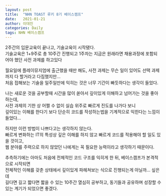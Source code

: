 ```yaml
---
layout: post
title:  "NHN TOAST 루키 8기 베이스캠프"
date:   2021-01-21
author: 이대진
categories: Daily
tags: NHN 베이스캠프
---
```


2주간의 입문교육이 끝나고, 기술교육이 시작됐다.<br>
기술교육은 1+9주로 총 10주간 진행되고 1주차는 지금은 원래라면 채용과정에 포함되어야 했던 사전 과제를 하고있다<br>

월요일에 플레이뮤지엄에 출근했을 때만 해도, 사전 과제는 무슨 일이 있어도 선택 과제까지 다 할거라고 다짐했지만...<br>
처음 접해보는 기술을 일주일만에 익히는 것은 너무 기간이 빠듯하다는 생각이 들었다.<br>

나는 새로운 것을 공부할때 시간을 많이 쏟아서 깊이있게 이해하고 넘어가는 것을 좋아하는데,<br>
사전 과제의 기한 상 어쩔 수 없이 실습 위주로 빠르게 진도를 나가다 보니<br>
깊이있는 이해를 한다기 보다 단순히 코드를 작성하는법을 기계적으로 익힌다는 느낌이 들었다...<br>

하지만 이런 방법이 나쁘다고는 생각하지 않는다.<br>
빠르게 변화하는 IT의 특성상 깊은 이해를 하지 않고 빠르게 코드를 적용해야 할 일도 있을 것이고,<br>
웹 분야를 주력으로 하지 않았던 나에게는 꼭 필요한 능력이라고 생각하기 때문이다.<br>

추측하기에는 아마도 처음에 전체적인 코드 구조를 익히게 한 뒤, 베이스캠프가 본격적으로 시작되면<br>
전체적인 이해를 갖춘 상태에서 깊이있게 파헤쳐보는 식으로 진행되는게 아닐까... 싶은데<br>
길다면 길고 짧다면 짧을 수 있는 10주간 열심히 공부하고, 동기들과 공유하며 성장할 수 있는 계기가 되었으면 좋겠다.